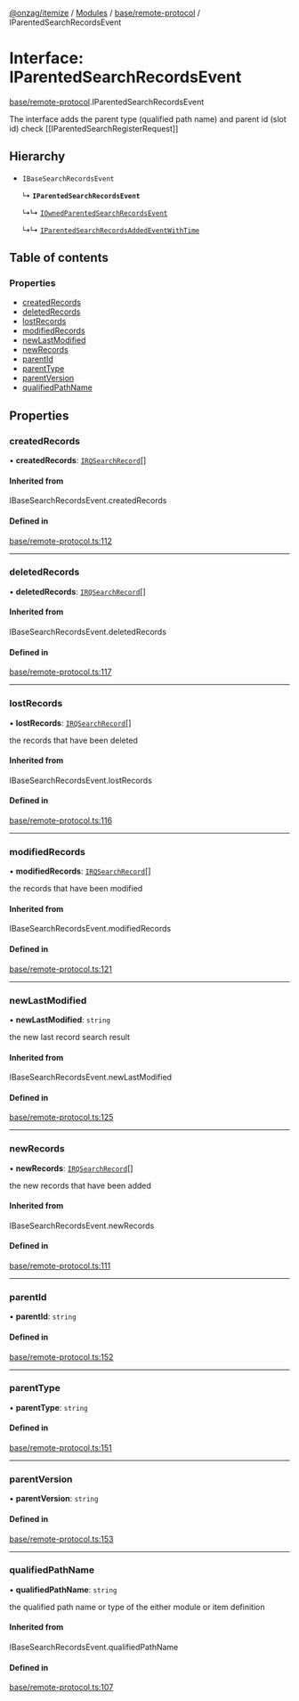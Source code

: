 [@onzag/itemize](../README.md) / [Modules](../modules.md) / [base/remote-protocol](../modules/base_remote_protocol.md) / IParentedSearchRecordsEvent

# Interface: IParentedSearchRecordsEvent

[base/remote-protocol](../modules/base_remote_protocol.md).IParentedSearchRecordsEvent

The interface adds the parent type (qualified path name) and parent id (slot id)
check [[IParentedSearchRegisterRequest]]

## Hierarchy

- `IBaseSearchRecordsEvent`

  ↳ **`IParentedSearchRecordsEvent`**

  ↳↳ [`IOwnedParentedSearchRecordsEvent`](base_remote_protocol.IOwnedParentedSearchRecordsEvent.md)

  ↳↳ [`IParentedSearchRecordsAddedEventWithTime`](client_internal_testing.IParentedSearchRecordsAddedEventWithTime.md)

## Table of contents

### Properties

- [createdRecords](base_remote_protocol.IParentedSearchRecordsEvent.md#createdrecords)
- [deletedRecords](base_remote_protocol.IParentedSearchRecordsEvent.md#deletedrecords)
- [lostRecords](base_remote_protocol.IParentedSearchRecordsEvent.md#lostrecords)
- [modifiedRecords](base_remote_protocol.IParentedSearchRecordsEvent.md#modifiedrecords)
- [newLastModified](base_remote_protocol.IParentedSearchRecordsEvent.md#newlastmodified)
- [newRecords](base_remote_protocol.IParentedSearchRecordsEvent.md#newrecords)
- [parentId](base_remote_protocol.IParentedSearchRecordsEvent.md#parentid)
- [parentType](base_remote_protocol.IParentedSearchRecordsEvent.md#parenttype)
- [parentVersion](base_remote_protocol.IParentedSearchRecordsEvent.md#parentversion)
- [qualifiedPathName](base_remote_protocol.IParentedSearchRecordsEvent.md#qualifiedpathname)

## Properties

### createdRecords

• **createdRecords**: [`IRQSearchRecord`](rq_querier.IRQSearchRecord.md)[]

#### Inherited from

IBaseSearchRecordsEvent.createdRecords

#### Defined in

[base/remote-protocol.ts:112](https://github.com/onzag/itemize/blob/73e0c39e/base/remote-protocol.ts#L112)

___

### deletedRecords

• **deletedRecords**: [`IRQSearchRecord`](rq_querier.IRQSearchRecord.md)[]

#### Inherited from

IBaseSearchRecordsEvent.deletedRecords

#### Defined in

[base/remote-protocol.ts:117](https://github.com/onzag/itemize/blob/73e0c39e/base/remote-protocol.ts#L117)

___

### lostRecords

• **lostRecords**: [`IRQSearchRecord`](rq_querier.IRQSearchRecord.md)[]

the records that have been deleted

#### Inherited from

IBaseSearchRecordsEvent.lostRecords

#### Defined in

[base/remote-protocol.ts:116](https://github.com/onzag/itemize/blob/73e0c39e/base/remote-protocol.ts#L116)

___

### modifiedRecords

• **modifiedRecords**: [`IRQSearchRecord`](rq_querier.IRQSearchRecord.md)[]

the records that have been modified

#### Inherited from

IBaseSearchRecordsEvent.modifiedRecords

#### Defined in

[base/remote-protocol.ts:121](https://github.com/onzag/itemize/blob/73e0c39e/base/remote-protocol.ts#L121)

___

### newLastModified

• **newLastModified**: `string`

the new last record search result

#### Inherited from

IBaseSearchRecordsEvent.newLastModified

#### Defined in

[base/remote-protocol.ts:125](https://github.com/onzag/itemize/blob/73e0c39e/base/remote-protocol.ts#L125)

___

### newRecords

• **newRecords**: [`IRQSearchRecord`](rq_querier.IRQSearchRecord.md)[]

the new records that have been added

#### Inherited from

IBaseSearchRecordsEvent.newRecords

#### Defined in

[base/remote-protocol.ts:111](https://github.com/onzag/itemize/blob/73e0c39e/base/remote-protocol.ts#L111)

___

### parentId

• **parentId**: `string`

#### Defined in

[base/remote-protocol.ts:152](https://github.com/onzag/itemize/blob/73e0c39e/base/remote-protocol.ts#L152)

___

### parentType

• **parentType**: `string`

#### Defined in

[base/remote-protocol.ts:151](https://github.com/onzag/itemize/blob/73e0c39e/base/remote-protocol.ts#L151)

___

### parentVersion

• **parentVersion**: `string`

#### Defined in

[base/remote-protocol.ts:153](https://github.com/onzag/itemize/blob/73e0c39e/base/remote-protocol.ts#L153)

___

### qualifiedPathName

• **qualifiedPathName**: `string`

the qualified path name or type of the either module or item definition

#### Inherited from

IBaseSearchRecordsEvent.qualifiedPathName

#### Defined in

[base/remote-protocol.ts:107](https://github.com/onzag/itemize/blob/73e0c39e/base/remote-protocol.ts#L107)
